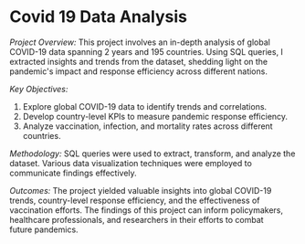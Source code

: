# Covid 19 Data Analysis
*Project Overview:* This project involves an in-depth analysis of global COVID-19 data spanning 2 years and 195 countries. Using SQL queries, I extracted insights and trends from the dataset, shedding light on the pandemic's impact and response efficiency across different nations.

*Key Objectives:*
1. Explore global COVID-19 data to identify trends and correlations.
2. Develop country-level KPIs to measure pandemic response efficiency.
3. Analyze vaccination, infection, and mortality rates across different countries.

*Methodology:* SQL queries were used to extract, transform, and analyze the dataset. Various data visualization techniques were employed to communicate findings effectively.

*Outcomes:* The project yielded valuable insights into global COVID-19 trends, country-level response efficiency, and the effectiveness of vaccination efforts. The findings of this project can inform policymakers, healthcare professionals, and researchers in their efforts to combat future pandemics.
